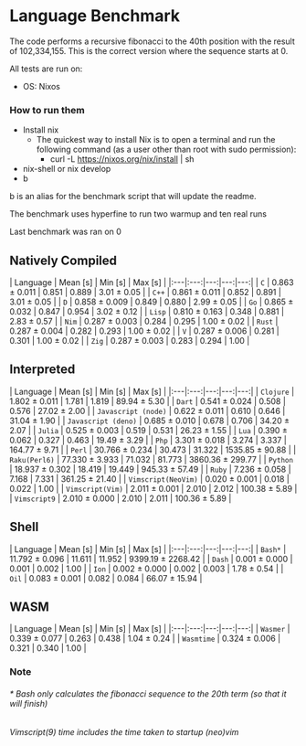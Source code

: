  # Language Benchmark
The code performs a recursive fibonacci to the 40th position with the result of 102,334,155.
This is the correct version where the sequence starts at 0.

All tests are run on:
- OS: Nixos

### How to run them
- Install nix
    - The quickest way to install Nix is to open a terminal and run the following command (as a user other than root with sudo permission):
        - curl -L https://nixos.org/nix/install | sh
- nix-shell or nix develop
- b

b is an alias for the benchmark script that will update the readme.

The benchmark uses hyperfine to run two warmup and ten real runs

Last benchmark was ran on 0


## Natively Compiled

| Language | Mean [s] | Min [s] | Max [s] |
|:---|:---:|---:|---:|---:|
| `C` | 0.863 ± 0.011 | 0.851 | 0.889 | 3.01 ± 0.05 |
| `C++` | 0.861 ± 0.011 | 0.852 | 0.891 | 3.01 ± 0.05 |
| `D` | 0.858 ± 0.009 | 0.849 | 0.880 | 2.99 ± 0.05 |
| `Go` | 0.865 ± 0.032 | 0.847 | 0.954 | 3.02 ± 0.12 |
| `Lisp` | 0.810 ± 0.163 | 0.348 | 0.881 | 2.83 ± 0.57 |
| `Nim` | 0.287 ± 0.003 | 0.284 | 0.295 | 1.00 ± 0.02 |
| `Rust` | 0.287 ± 0.004 | 0.282 | 0.293 | 1.00 ± 0.02 |
| `V` | 0.287 ± 0.006 | 0.281 | 0.301 | 1.00 ± 0.02 |
| `Zig` | 0.287 ± 0.003 | 0.283 | 0.294 | 1.00 |

## Interpreted

| Language | Mean [s] | Min [s] | Max [s] |
|:---|:---:|---:|---:|---:|
| `Clojure` | 1.802 ± 0.011 | 1.781 | 1.819 | 89.94 ± 5.30 |
| `Dart` | 0.541 ± 0.024 | 0.508 | 0.576 | 27.02 ± 2.00 |
| `Javascript (node)` | 0.622 ± 0.011 | 0.610 | 0.646 | 31.04 ± 1.90 |
| `Javascript (deno)` | 0.685 ± 0.010 | 0.678 | 0.706 | 34.20 ± 2.07 |
| `Julia` | 0.525 ± 0.003 | 0.519 | 0.531 | 26.23 ± 1.55 |
| `Lua` | 0.390 ± 0.062 | 0.327 | 0.463 | 19.49 ± 3.29 |
| `Php` | 3.301 ± 0.018 | 3.274 | 3.337 | 164.77 ± 9.71 |
| `Perl` | 30.766 ± 0.234 | 30.473 | 31.322 | 1535.85 ± 90.88 |
| `Raku(Perl6)` | 77.330 ± 3.933 | 71.032 | 81.773 | 3860.36 ± 299.77 |
| `Python` | 18.937 ± 0.302 | 18.419 | 19.449 | 945.33 ± 57.49 |
| `Ruby` | 7.236 ± 0.058 | 7.168 | 7.331 | 361.25 ± 21.40 |
| `Vimscript(NeoVim)` | 0.020 ± 0.001 | 0.018 | 0.022 | 1.00 |
| `Vimscript(Vim)` | 2.011 ± 0.001 | 2.010 | 2.012 | 100.38 ± 5.89 |
| `Vimscript9` | 2.010 ± 0.000 | 2.010 | 2.011 | 100.36 ± 5.89 |

## Shell

| Language | Mean [s] | Min [s] | Max [s] |
|:---|:---:|---:|---:|---:|
| `Bash*` | 11.792 ± 0.096 | 11.611 | 11.952 | 9399.19 ± 2268.42 |
| `Dash` | 0.001 ± 0.000 | 0.001 | 0.002 | 1.00 |
| `Ion` | 0.002 ± 0.000 | 0.002 | 0.003 | 1.78 ± 0.54 |
| `Oil` | 0.083 ± 0.001 | 0.082 | 0.084 | 66.07 ± 15.94 |

## WASM

| Language | Mean [s] | Min [s] | Max [s] |
|:---|:---:|---:|---:|---:|
| `Wasmer` | 0.339 ± 0.077 | 0.263 | 0.438 | 1.04 ± 0.24 |
| `Wasmtime` | 0.324 ± 0.006 | 0.321 | 0.340 | 1.00 |

### Note
###### * Bash only calculates the fibonacci sequence to the 20th term (so that it will finish)
######  Vimscript(9) time includes the time taken to startup (neo)vim